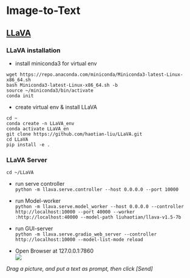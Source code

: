 # Image-to-Text

## [LLaVA](https://llava-vl.github.io/)

### LLaVA installation

* install miniconda3 for virtual env
```
wget https://repo.anaconda.com/miniconda/Miniconda3-latest-Linux-x86_64.sh
bash Miniconda3-latest-Linux-x86_64.sh -b
source ~/miniconda3/bin/activate
conda init
```

* create virtual env & install LLaVA
```
cd ~
conda create -n LLaVA_env
conda activate LLaVA_en
git clone https://github.com/haotian-liu/LLaVA.git
cd LLaVA
pip install -e .
```

### LLaVA Server
`cd ~/LLaVA`<br>

* run serve controller<br>
`python -m llava.serve.controller --host 0.0.0.0 --port 10000`<br>

* run Model-worker<br>
`python -m llava.serve.model_worker --host 0.0.0.0 --controller http://localhost:10000 --port 40000 --worker :http://localhost:40000 --model-path liuhaotian/llava-v1.5-7b`<br>

* run GUI-server<br>
`python -m llava.serve.gradio_web_server --controller http://localhost:10000 --model-list-mode reload`<br>

* Open Browser at 127.0.0.1:7860<br>
![](https://github.com/rkuo2000/GenAI/blob/main/Image-to-Text/images/LLaVA_Gradio_Server_UI.png?raw=true)

*Drag a picture, and put a text as prompt, then click [Send]*<br>

